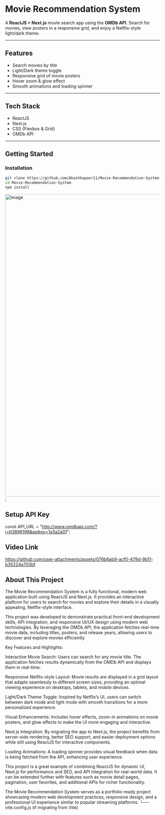 # Movie Recommendation System

A **ReactJS + Next.js** movie search app using the **OMDb API**. Search for movies, view posters in a responsive grid, and enjoy a Netflix-style light/dark theme.

---

## Features

- Search movies by title  
- Light/Dark theme toggle  
- Responsive grid of movie posters  
- Hover zoom & glow effect  
- Smooth animations and loading spinner  

---

## Tech Stack

- ReactJS  
- Next.js  
- CSS (Flexbox & Grid)  
- OMDb API  

---

## Getting Started

### Installation

```bash
git clone https://github.com/Akashkapoor11/Movie-Recommendation-System.git
cd Movie-Recommendation-System
npm install
```
<img width="1900" height="982" alt="Image" src="https://github.com/user-attachments/assets/24f5b1c1-d272-440d-803b-8ebb40dec92a" />;
## Setup API Key
const API_URL = "http://www.omdbapi.com/?i=tt3896198&apikey=1a3a2a01";

## Video Link
https://github.com/user-attachments/assets/076b6ab9-acf0-479d-9b11-b35224a703bf

## About This Project

The Movie Recommendation System is a fully functional, modern web application built using ReactJS and Next.js. It provides an interactive platform for users to search for movies and explore their details in a visually appealing, Netflix-style interface.

This project was developed to demonstrate practical front-end development skills, API integration, and responsive UI/UX design using modern web technologies. By leveraging the OMDb API, the application fetches real-time movie data, including titles, posters, and release years, allowing users to discover and explore movies efficiently.

Key Features and Highlights:

Interactive Movie Search: Users can search for any movie title. The application fetches results dynamically from the OMDb API and displays them in real-time.

Responsive Netflix-style Layout: Movie results are displayed in a grid layout that adapts seamlessly to different screen sizes, providing an optimal viewing experience on desktops, tablets, and mobile devices.

Light/Dark Theme Toggle: Inspired by Netflix’s UI, users can switch between dark mode and light mode with smooth transitions for a more personalized experience.

Visual Enhancements: Includes hover effects, zoom-in animations on movie posters, and glow effects to make the UI more engaging and interactive.

Next.js Integration: By migrating the app to Next.js, the project benefits from server-side rendering, better SEO support, and easier deployment options while still using ReactJS for interactive components.

Loading Animations: A loading spinner provides visual feedback when data is being fetched from the API, enhancing user experience.

This project is a great example of combining ReactJS for dynamic UI, Next.js for performance and SEO, and API integration for real-world data. It can be extended further with features such as movie detail pages, pagination, user favorites, and additional APIs for richer functionality.

The Movie Recommendation System serves as a portfolio-ready project showcasing modern web development practices, responsive design, and a professional UI experience similar to popular streaming platforms.
└── vite.config.js (if migrating from Vite)



